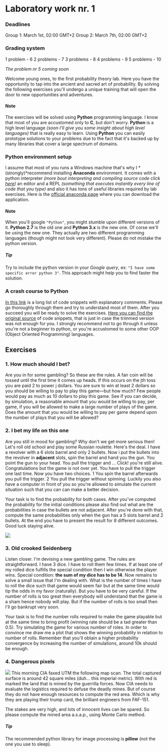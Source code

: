 # Laboratory work nr. 1

### Deadlines
Group 1: March 1st, 02:00 GMT+2
Group 2: March 7th, 02:00 GMT+2

### Grading system
1 problem  - 6
2 problems - 7
3 problems - 8
4 problems - 9
5 problems - 10

*The problem nr 5 coming soon*

Welcome young ones, to the first probability theory lab. Here you have the opportunity to tap into the ancient and sacred art of probability. By solving the following exercises you'll undergo a unique training that will open the door to new opportunities and adventures.

#### Note
The exercises will be solved using **Python** programming language. I know that most of you are accustomed only to **C**, but don't worry. **Python** is a high level language *(soon I'll give you some insight about high level languages)* that is really easy to learn. Using **Python** you can easily prototype solutions to your problems due to the fact that it's backed up by many libraries that cover a large spectrum of domains.

### Python environment setup
I assume that most of you runs a Windows machine that's why I *(strongly)*recommend installing **Anaconda** environment. It comes with a python interpreter *(more bout interpreting and compiling source code click [here](https://www.youtube.com/watch?v=qaj7nO1HUqA))* an editor and a REPL *(something that executes instantly every line of code that you type)* and also it has tons of useful libraries required by lab exercises. Here is the [official anaconda page](https://www.continuum.io/downloads) where you can download the application.

#### Note
When you'll google `"Python"`, you might stumble upon different versions of it. **Python 2.7** is the old one and **Python 3.x** is the new one. Of corse we'll be using the new one. They actually are two different programming languages (though might not look very different). Please do not mistake the python version.


##### Tip
Try to include the python version in your *Google query*, ex: `"I have some specific error python 3"`. This approach might help you to find faster the solution.

### A crash course to Python
[In this link](https://github.com/sergiu-terman/labs/blob/master/tpi/lab1/python_crash_course.md) is a long list of code snippets with explanatory comments. Please go thoroughly through them and try to understand most of them. After you succeed you will be ready to solve  the exercises. [Here you can find the original source](https://learnxinyminutes.com/docs/python3/) of code snippets, that is just in case the trimmed version was not enough for you. I strongly recommend not to go through it unless you're not a beginner to python, or you're accustomed to some other OOP (Object Oriented Programming) languages.

## Exercises
### 1. How much should I bet?
Are you in for some gambling? So these are the rules. A fair coin will be tossed until the first time it comes up heads. If this occurs on the jth toss you are paid 2 to power j dollars. You are sure to win at least 2 dollars so you should be willing to pay to play this game—but how much? Few people would pay as much as 10 dollars to play this game. See if you can decide, by simulation, a reasonable amount that you would be willing to pay, per game, if you will be allowed to make a large number of plays of the game. Does the amount that you would be willing to pay per game depend upon the number of plays that you will be allowed?

### 2. I bet my life on this one
Are you still in mood for gambling? Why don't we get more serious then! Let's roll old school and play some Russian roulette. Here's the deal. I have a revolver with a 6 slots barrel and only 2 bullets. Now i put the bullets into the revolver in **adjacent** slots, spin the barrel and hand you the gun. You point the gun to your head. You pull the trigger and ... Click! you're still alive. Congratulations but the game is not over yet. You have to pull the trigger one last time. Now you have two choices. 1 You spin the barrel afterwards you pull the trigger. 2 You pull the trigger without spinning. Luckily you also have a computer in front of you so you're allowed to simulate the current situation such that you can can make a better decision.

Your task is to find the probability for both cases. After you've computed the probability for the initial conditions please also find out what are the probabilities in case the bullets are not adjacent. After you're done with that, compute the same probabilities only when the gun has a 5 slots barrel and 2 bullets. At the end you have to present the result for 8 different outcomes. Good luck staying alive.

![](http://dailypicksandflicks.com/wp-content/uploads/2015/04/Sharon-Boswell-Obrien-Pie-Face.jpg)


### 3. Old crooked Seidenberg
Listen closer. I'm devising a new gambling game. The rules are straightforward. I have 3 dice. I have to roll them few times. If at least one of my rolled dice fulfills the special condition then I win otherwise the player wins. Special condition: **the sum of my dice has to be 14**. Now remains to solve a small issue that I'm dealing with. What is the number of times I have to roll the dice such that game would seem fair but at the same time would tip the odds in my favor (naturally). But you have to be very careful. If the number of rolls is too great then everybody will understand that the game is a sham hence nobody will play. But if the number of rolls is too small then I'll go bankrupt very soon. 

Your task is to find the number rolls required to make the game playable but at the same time to bring profit (winning rate should be a tad greater than 0.5). Try simulating the game for various number of roles. In order to convince me draw me a plot that shows the winning probability in relation to number of rolls. Remember that you'll obtain a higher probability convergence by increasing the number of simulations, around 10k should be enough.

### 4. Dangerous pixels
![](http://i.imgur.com/d3LvdUo.png)
This morning CIA faxed UTM the following map scan. The total captured surface is around 42 square miles (duh... this imperial metric). With red is marked the land that is mined by the guerrilla forces. Now CIA needs to evaluate the logistics required to defuse the deadly mines. But of course they do not have enough resources to compute the red area. Which is why they are playing their trump card, the brilliant engineers from FAF-151. 

The stakes are very high, and lots of innocent lives can be spared. So please compute the mined area a.s.a.p., using Monte Carlo method.

##### Tip
The recommended python library for image processing is **pillow** (not the one you use to sleep).
